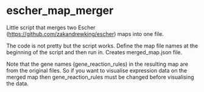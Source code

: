 # escher_map_merger
Little script that merges two Escher (https://github.com/zakandrewking/escher) maps into one file.

The code is not pretty but the script works.
Define the map file names at the beginning of the script and then run in. Creates merged_map.json file.

Note that the gene names (gene_reaction_rules) in the resulting map are from the original files.
So if you want to visualise expression data on the merged map then gene_reaction_rules must be changed before visualising the data.
